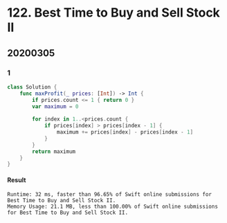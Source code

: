 # 122. Best Time to Buy and Sell Stock II

## 20200305

### 1

``` swift
class Solution {
    func maxProfit(_ prices: [Int]) -> Int {
        if prices.count <= 1 { return 0 }
        var maximum = 0
        
        for index in 1..<prices.count {
            if prices[index] > prices[index - 1] {
                maximum += prices[index] - prices[index - 1]
            }
        }
        return maximum
    }
}
```

#### Result

``` text
Runtime: 32 ms, faster than 96.65% of Swift online submissions for Best Time to Buy and Sell Stock II.
Memory Usage: 21.1 MB, less than 100.00% of Swift online submissions for Best Time to Buy and Sell Stock II.
```
